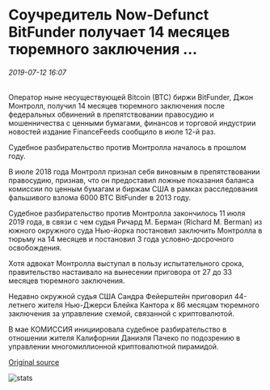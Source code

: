 # Соучредитель Now-Defunct BitFunder получает 14 месяцев тюремного заключения ...

###### 2019-07-12 16:07

Оператор ныне несуществующей Bitcoin (BTC) биржи BitFunder, Джон Монтролл, получил 14 месяцев тюремного заключения после федеральных обвинений в препятствовании правосудию и мошенничества с ценными бумагами, финансов и торговой индустрии новостей издание FinanceFeeds сообщило в июле 12-й раз.

Судебное разбирательство против Монтролла началось в прошлом году.

В июле 2018 года Монтролл признал себя виновным в препятствовании правосудию, признав, что он предоставил ложные показания баланса комиссии по ценным бумагам и биржам США в рамках расследования фальшивого взлома 6000 BTC BitFunder в 2013 году.

Судебное разбирательство против Монтролла закончилось 11 июля 2019 года, в связи с чем судья Ричард М. Берман (Richard M. Berman) из южного окружного суда Нью-йорка постановил заключить Монтролла в тюрьму на 14 месяцев и постановил 3 года условно-досрочного освобождения.

Хотя адвокат Монтролла выступал в пользу испытательного срока, правительство настаивало на вынесении приговора от 27 до 33 месяцев тюремного заключения.

Недавно окружной судья США Сандра Фейерштейн приговорил 44-летнего жителя Нью-Джерси Блейка Кантора к 86 месяцам тюремного заключения за управление схемой, связанной с криптовалютой.

В мае КОМИССИЯ инициировала судебное разбирательство в отношении жителя Калифорнии Даниэля Пачеко по подозрению в управлении многомиллионной криптовалютной пирамидой.

[Original source](https://cointelegraph.com/news/co-founder-of-now-defunct-bitfunder-gets-14-months-imprisonment)

![stats](https://c.statcounter.com/11760860/0/a89fa40b/1/ "stats")